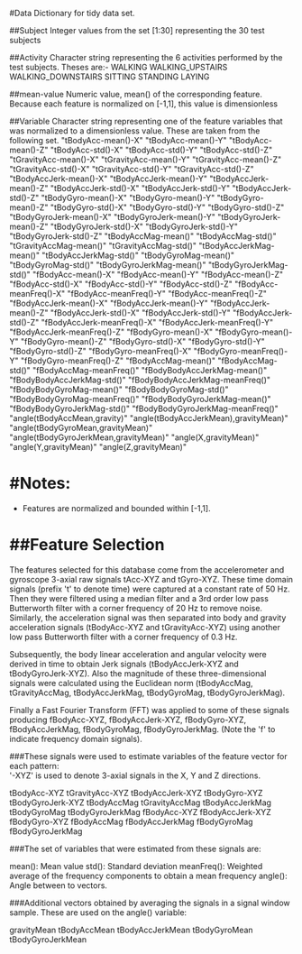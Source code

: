 #Data Dictionary for tidy data set.

##Subject
	Integer values from the set [1:30] representing the 30 test subjects
	
##Activity
	Character string representing the 6 activities performed by the test subjects. 
	Theses are:-
		WALKING
		WALKING_UPSTAIRS
		WALKING_DOWNSTAIRS
		SITTING
		STANDING
		LAYING
	
##mean-value
	Numeric value, mean() of the corresponding feature. 
	Because each feature is normalized on [-1,1], this value is dimensionless  

##Variable
	Character string representing one of the feature variables that was normalized to a dimensionless value. 
	These are taken from the following set.
		"tBodyAcc-mean()-X"
		"tBodyAcc-mean()-Y"
		"tBodyAcc-mean()-Z"
		"tBodyAcc-std()-X"
		"tBodyAcc-std()-Y"
		"tBodyAcc-std()-Z"
		"tGravityAcc-mean()-X"
		"tGravityAcc-mean()-Y"
		"tGravityAcc-mean()-Z"
		"tGravityAcc-std()-X"
		"tGravityAcc-std()-Y"
		"tGravityAcc-std()-Z"
		"tBodyAccJerk-mean()-X"
		"tBodyAccJerk-mean()-Y"
		"tBodyAccJerk-mean()-Z"
		"tBodyAccJerk-std()-X"
		"tBodyAccJerk-std()-Y"
		"tBodyAccJerk-std()-Z"
		"tBodyGyro-mean()-X"
		"tBodyGyro-mean()-Y"
		"tBodyGyro-mean()-Z"
		"tBodyGyro-std()-X"
		"tBodyGyro-std()-Y"
		"tBodyGyro-std()-Z"
		"tBodyGyroJerk-mean()-X"
		"tBodyGyroJerk-mean()-Y"
		"tBodyGyroJerk-mean()-Z"
		"tBodyGyroJerk-std()-X"
		"tBodyGyroJerk-std()-Y"
		"tBodyGyroJerk-std()-Z"
		"tBodyAccMag-mean()"
		"tBodyAccMag-std()"
		"tGravityAccMag-mean()"
		"tGravityAccMag-std()"
		"tBodyAccJerkMag-mean()"
		"tBodyAccJerkMag-std()"
		"tBodyGyroMag-mean()"
		"tBodyGyroMag-std()"
		"tBodyGyroJerkMag-mean()"
		"tBodyGyroJerkMag-std()"
		"fBodyAcc-mean()-X"
		"fBodyAcc-mean()-Y"
		"fBodyAcc-mean()-Z"
		"fBodyAcc-std()-X"
		"fBodyAcc-std()-Y"
		"fBodyAcc-std()-Z"
		"fBodyAcc-meanFreq()-X"
		"fBodyAcc-meanFreq()-Y"
		"fBodyAcc-meanFreq()-Z"
		"fBodyAccJerk-mean()-X"
		"fBodyAccJerk-mean()-Y"
		"fBodyAccJerk-mean()-Z"
		"fBodyAccJerk-std()-X"
		"fBodyAccJerk-std()-Y"
		"fBodyAccJerk-std()-Z"
		"fBodyAccJerk-meanFreq()-X"
		"fBodyAccJerk-meanFreq()-Y"
		"fBodyAccJerk-meanFreq()-Z"
		"fBodyGyro-mean()-X"
		"fBodyGyro-mean()-Y"
		"fBodyGyro-mean()-Z"
		"fBodyGyro-std()-X"
		"fBodyGyro-std()-Y"
		"fBodyGyro-std()-Z"
		"fBodyGyro-meanFreq()-X"
		"fBodyGyro-meanFreq()-Y"
		"fBodyGyro-meanFreq()-Z"
		"fBodyAccMag-mean()"
		"fBodyAccMag-std()"
		"fBodyAccMag-meanFreq()"
		"fBodyBodyAccJerkMag-mean()"
		"fBodyBodyAccJerkMag-std()"
		"fBodyBodyAccJerkMag-meanFreq()"
		"fBodyBodyGyroMag-mean()"
		"fBodyBodyGyroMag-std()"
		"fBodyBodyGyroMag-meanFreq()"
		"fBodyBodyGyroJerkMag-mean()"
		"fBodyBodyGyroJerkMag-std()"
		"fBodyBodyGyroJerkMag-meanFreq()"
		"angle(tBodyAccMean,gravity)"
		"angle(tBodyAccJerkMean),gravityMean)"
		"angle(tBodyGyroMean,gravityMean)"
		"angle(tBodyGyroJerkMean,gravityMean)"
		"angle(X,gravityMean)"
		"angle(Y,gravityMean)"
		"angle(Z,gravityMean)"  

#Notes: 
======
- Features are normalized and bounded within [-1,1].

##Feature Selection 
=================

The features selected for this database come from the accelerometer and gyroscope 3-axial raw signals tAcc-XYZ and tGyro-XYZ. These time domain signals (prefix 't' to denote time) were captured at a constant rate of 50 Hz. Then they were filtered using a median filter and a 3rd order low pass Butterworth filter with a corner frequency of 20 Hz to remove noise. Similarly, the acceleration signal was then separated into body and gravity acceleration signals (tBodyAcc-XYZ and tGravityAcc-XYZ) using another low pass Butterworth filter with a corner frequency of 0.3 Hz. 

Subsequently, the body linear acceleration and angular velocity were derived in time to obtain Jerk signals (tBodyAccJerk-XYZ and tBodyGyroJerk-XYZ). Also the magnitude of these three-dimensional signals were calculated using the Euclidean norm (tBodyAccMag, tGravityAccMag, tBodyAccJerkMag, tBodyGyroMag, tBodyGyroJerkMag). 

Finally a Fast Fourier Transform (FFT) was applied to some of these signals producing fBodyAcc-XYZ, fBodyAccJerk-XYZ, fBodyGyro-XYZ, fBodyAccJerkMag, fBodyGyroMag, fBodyGyroJerkMag. (Note the 'f' to indicate frequency domain signals). 

###These signals were used to estimate variables of the feature vector for each pattern:  
'-XYZ' is used to denote 3-axial signals in the X, Y and Z directions.

tBodyAcc-XYZ
tGravityAcc-XYZ
tBodyAccJerk-XYZ
tBodyGyro-XYZ
tBodyGyroJerk-XYZ
tBodyAccMag
tGravityAccMag
tBodyAccJerkMag
tBodyGyroMag
tBodyGyroJerkMag
fBodyAcc-XYZ
fBodyAccJerk-XYZ
fBodyGyro-XYZ
fBodyAccMag
fBodyAccJerkMag
fBodyGyroMag
fBodyGyroJerkMag

###The set of variables that were estimated from these signals are: 

mean(): Mean value
std(): Standard deviation
meanFreq(): Weighted average of the frequency components to obtain a mean frequency
angle(): Angle between to vectors.

###Additional vectors obtained by averaging the signals in a signal window sample. These are used on the angle() variable:

gravityMean
tBodyAccMean
tBodyAccJerkMean
tBodyGyroMean
tBodyGyroJerkMean

